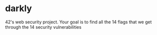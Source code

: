 # darkly
42's web security project. Your goal is to find all the 14 flags that we get through the 14 security vulnerabilities
